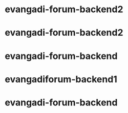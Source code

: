 # evangadi-forum-backend2
# evangadi-forum-backend2
# evangadi-forum-backend
# evangadiforum-backend1
# evangadi-forum-backend
